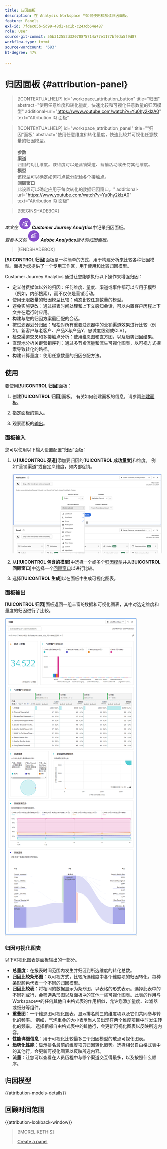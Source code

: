 ```yaml
---
title: 归因面板
description: 在 Analysis Workspace 中如何使用和解读归因面板。
feature: Panels
exl-id: 7fdec05b-5d99-48d1-ac1b-c243cb64e487
role: User
source-git-commit: 55b312552d32070875714a77e1177bf0da5f9d87
workflow-type: tm+mt
source-wordcount: '693'
ht-degree: 47%

---
```


# 归因面板 {#attribution-panel}

<!-- markdownlint-disable MD034 -->

>[!CONTEXTUALHELP]
>id="workspace_attribution_button"
>title="归因"
>abstract="使用任意维度和转化量度，快速比较和可视化任意数量的归因模型"
>additional-url="https://www.youtube.com/watch?v=Yu0hy2klzA0" text="Attribution IQ 面板"

>[!CONTEXTUALHELP]
>id="workspace_attribution_panel"
>title="”归因“面板"
>abstract="使用任意维度和转化量度，快速比较并可视化任意数量的归因模型。<br/><br/>**参数&#x200B;**<br/>**渠道**<br/>&#x200B;归因的对比维度。该维度可以是营销渠道、营销活动或任何其他维度。<br/>**模型**<br/>&#x200B;该模型可以确定如何将点数分配给各个接触点。<br/>**回顾窗口**<br/>&#x200B;此设置可以确定应用于每次转化的数据归因窗口。"
>additional-url="https://www.youtube.com/watch?v=Yu0hy2klzA0" text="Attribution IQ 面板"

<!-- markdownlint-enable MD034 -->

>[!BEGINSHADEBOX]

_本文在_ ![CustomerJourneyAnalytics](/help/assets/icons/CustomerJourneyAnalytics.svg) _**Customer Journey Analytics**_&#x200B;中记录归因面板。<br/>_查看本文的_ ![AdobeAnalytics](/help/assets/icons/AdobeAnalytics.svg) _**Adobe Analytics**&#x200B;版本的[归因面板](https://experienceleague.adobe.com/en/docs/analytics/analyze/analysis-workspace/panels/attribution)。_

>[!ENDSHADEBOX]

**[!UICONTROL 归因]**&#x200B;面板是一种简单的方式，用于构建分析来比较各种归因模型。面板为您提供了一个专用工作区，用于使用和比较归因模型。

Customer Journey Analytics 通过让您能够执行以下操作来增强归因：

* 定义付费媒体以外的归因：任何维度、量度、渠道或事件都可以应用于模型（例如，内部搜索），而不仅仅是营销活动。
* 使用无限数量的归因模型比较：动态比较任意数量的模型。
* 避免实施更改：通过报表时间处理和上下文感知会话，可以内置客户历程上下文并在运行时应用。
* 构建与您的归因方案最匹配的会话。
* 按过滤器划分归因：轻松对所有重要过滤器中的营销渠道效果进行比较（例如，新客户与老客户、产品X与产品Y、忠诚度级别或CLV）。
* 检查渠道交叉和多接触点分析：使用维恩图和直方图，以及趋势归因结果。
* 直观地分析关键营销序列：通过多节点流量和流失可视化图表，以可视方式探索导致转化的路径。
* 构建计算量度：使用任意数量的归因分配方法。

## 使用

要使用&#x200B;**[!UICONTROL 归因]**&#x200B;面板：

1. 创建&#x200B;**[!UICONTROL 归因]**&#x200B;面板。 有关如何创建面板的信息，请参阅[创建面板](panels.md#create-a-panel)。

1. 指定面板的[输入](#panel-input)。

1. 观察面板的[输出](#panel-output)。

### 面板输入

您可以使用以下输入设置配置“归因”面板：

1. 从&#x200B;**[!UICONTROL 渠道]**&#x200B;添加要归因的&#x200B;**[!UICONTROL 成功量度]**&#x200B;和维度。 例如“营销渠道”或自定义维度，如内部促销。

   ![显示多个选定维度和量度的“归因”面板窗口。](assets/attribution-panel.png)

1. 从&#x200B;**[!UICONTROL 包含的模型]**&#x200B;中选择一个或多个[归因模型](#attribution-models)并从&#x200B;**[!UICONTROL 回顾窗口]**&#x200B;中选择一个[回顾窗口](#lookback-window)以进行比较。

1. 选择&#x200B;**[!UICONTROL 生成]**&#x200B;以在面板中生成可视化图表。

### 面板输出

**[!UICONTROL 归因]**&#x200B;面板返回一组丰富的数据和可视化图表，其中对选定维度和量度的归因进行了比较。

![比较选定量度和维度的“归因”面板可视化图表。](assets/attr_panel_vizs.png)

### 归因可视化图表

以下可视化图表是面板输出的一部分。

* **总量度**：在报表时间范围内发生并归因到所选维度的转化总数。
* **归因比较条形图**：以可视方式，比较所选维度中各个维度项的归因转化。每种条形颜色代表一个不同的归因模型。
* **归因比较表**：将相同的数据显示为条形图，以表格的形式表示。选择此表中的不同列或行，会筛选条形图以及面板中的其他一些可视化图表。此表的作用与Workspace中的任何其他自由格式表的作用相似，允许您添加量度、过滤器或细分等组件。
* **重叠图**：一个维恩图可视化图表，显示排名前三的维度项以及它们共同参与转化的频率。 例如，气泡重叠的大小表示当人员出现在两个维度项目中时发生转化的频率。 选择相邻自由格式表中的其他行，会更新可视化图表以反映所选内容。
* **性能详细信息**：用于可视化比较最多三个归因模型的散点可视化图表。
* **趋势化性能**：显示排名最前的维度项的归因转化趋势。选择相邻自由格式表中的其他行，会更新可视化图表以反映所选内容。
* **流量**：让您可以查看在人员历程中与哪个渠道交互得最多，以及按照什么顺序。

## 归因模型

{{attribution-models-details}}

## 回顾时间范围

{{attribution-lookback-window}}

>[!MORELIKETHIS]
>
> [Create a panel](/help/analysis-workspace/c-panels/panels.md#create-a-panel)
>
